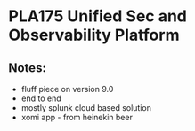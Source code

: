 # PLA175 Unified Sec and Observability Platform

## Notes:
* fluff piece on version 9.0
* end to end
* mostly splunk cloud based solution
* xomi app - from heinekin beer
